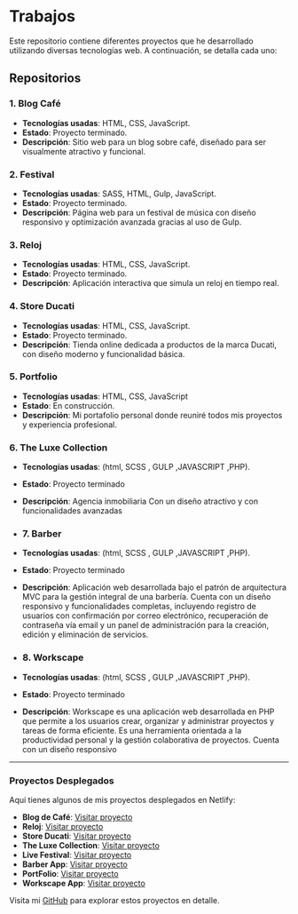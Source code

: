 # Trabajos

Este repositorio contiene diferentes proyectos que he desarrollado utilizando diversas tecnologías web. A continuación, se detalla cada uno:

## Repositorios

### 1. Blog Café
- **Tecnologías usadas**: HTML, CSS, JavaScript.
- **Estado**: Proyecto terminado.
- **Descripción**: Sitio web para un blog sobre café, diseñado para ser visualmente atractivo y funcional.

### 2. Festival
- **Tecnologías usadas**: SASS, HTML, Gulp, JavaScript.
- **Estado**: Proyecto terminado.
- **Descripción**: Página web para un festival de música con diseño responsivo y optimización avanzada gracias al uso de Gulp.

### 3. Reloj
- **Tecnologías usadas**: HTML, CSS, JavaScript.
- **Estado**: Proyecto terminado.
- **Descripción**: Aplicación interactiva que simula un reloj en tiempo real.

### 4. Store Ducati
- **Tecnologías usadas**: HTML, CSS, JavaScript.
- **Estado**: Proyecto terminado.
- **Descripción**: Tienda online dedicada a productos de la marca Ducati, con diseño moderno y funcionalidad básica.

### 5. Portfolio
- **Tecnologías usadas**: HTML, CSS, JavaScript
- **Estado**: En construcción.
- **Descripción**: Mi portafolio personal donde reuniré todos mis proyectos y experiencia profesional.

### 6. The Luxe Collection
- **Tecnologías usadas**: (html, SCSS , GULP ,JAVASCRIPT ,PHP).
- **Estado**: Proyecto terminado
- **Descripción**: Agencia inmobiliaria Con un diseño atractivo y con funcionalidades avanzadas

- ### 7. Barber 
- **Tecnologías usadas**: (html, SCSS , GULP ,JAVASCRIPT ,PHP).
- **Estado**: Proyecto terminado
- **Descripción**: Aplicación web desarrollada bajo el patrón de arquitectura MVC para la gestión integral de una barbería. Cuenta con un diseño responsivo y funcionalidades completas, incluyendo registro de usuarios con confirmación por correo electrónico, recuperación de contraseña vía email y un panel de administración para la creación, edición y eliminación de servicios.

- ### 8. Workscape 
- **Tecnologías usadas**: (html, SCSS , GULP ,JAVASCRIPT ,PHP).
- **Estado**: Proyecto terminado
- **Descripción**: Workscape es una aplicación web desarrollada en PHP que permite a los usuarios crear, organizar y administrar proyectos y tareas de forma eficiente. Es una herramienta orientada a la productividad personal y la gestión colaborativa de proyectos. Cuenta con un diseño responsivo

---
### Proyectos Desplegados

Aquí tienes algunos de mis proyectos desplegados en Netlify:

- **Blog de Café**: [Visitar proyecto](https://dainty-begonia-49c71f.netlify.app/)
- **Reloj**: [Visitar proyecto](https://67d1bf6d2253662414d7bea0--inquisitive-gelato-e9ba2f.netlify.app/)
- **Store Ducati**: [Visitar proyecto](https://67d1ca828dc32a0008324055--storeducati.netlify.app/)
- **The Luxe Collection**: [Visitar proyecto](http://proyectospedro.42web.io/The_Luxe_Collection/index.php)
- **Live Festival**: [Visitar proyecto](https://dazzling-biscochitos-43b6ba.netlify.app)
- **Barber App**: [Visitar proyecto](https://proyectospedro.42web.io/AppSalon_php/public/)
- **PortFolio**: [Visitar proyecto](https://pedrocaaveiro.netlify.app/)
- **Workscape App**: [Visitar proyecto](https://proyectospedro.42web.io/Workscape/public/)


Visita mi [GitHub](https://github.com/PedroCaaveiro/Trabajos) para explorar estos proyectos en detalle.
